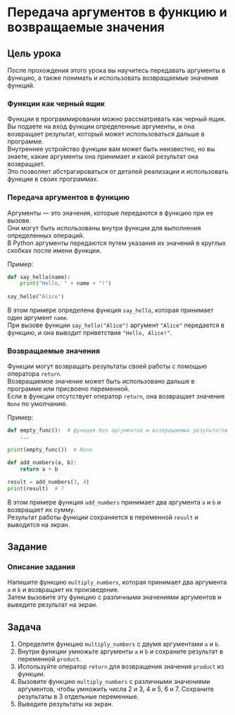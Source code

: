 # Передача аргументов в функцию и возвращаемые значения

## Цель урока
После прохождения этого урока вы научитесь передавать аргументы в функцию, а также понимать и использовать возвращаемые значения функций.

### Функции как черный ящик
Функции в программировании можно рассматривать как черный ящик.  
Вы подаете на вход функции определенные аргументы, и она возвращает результат, который может использоваться дальше в программе.  
Внутреннее устройство функции вам может быть неизвестно, но вы знаете, какие аргументы она принимает и какой результат она возвращает.  
Это позволяет абстрагироваться от деталей реализации и использовать функции в своих программах.

### Передача аргументов в функцию
Аргументы — это значения, которые передаются в функцию при ее вызове.  
Они могут быть использованы внутри функции для выполнения определенных операций.  
В Python аргументы передаются путем указания их значений в круглых скобках после имени функции.

Пример:
```python
def say_hello(name):
    print("Hello, " + name + "!")
    
say_hello("Alice")
```
В этом примере определена функция `say_hello`, которая принимает один аргумент `name`.  
При вызове функции `say_hello("Alice")` аргумент `"Alice"` передается в функцию, и она выводит приветствие `"Hello, Alice!"`.

### Возвращаемые значения
Функции могут возвращать результаты своей работы с помощью оператора `return`.  
Возвращаемое значение может быть использовано дальше в программе или присвоено переменной.  
Если в функции отсутствует оператор `return`, она возвращает значение `None` по умолчанию.

Пример:
```python
def empty_func():  # функция без аргументов и возвращаемых результатов
    ...

print(empty_func())  # None

def add_numbers(a, b):
    return a + b

result = add_numbers(3, 4)
print(result)  # 7
```
В этом примере функция `add_numbers` принимает два аргумента `a` и `b` и возвращает их сумму.  
Результат работы функции сохраняется в переменной `result` и выводится на экран.

## Задание
### Описание задания
Напишите функцию `multiply_numbers`, которая принимает два аргумента `a` и `b` и возвращает их произведение.  
Затем вызовите эту функцию с различными значениями аргументов и выведите результат на экран.

## Задача
1. Определите функцию `multiply_numbers` с двумя аргументами `a` и `b`.
2. Внутри функции умножьте аргументы `a` и `b` и сохраните результат в переменной `product`.
3. Используйте оператор `return` для возвращения значения `product` из функции.
4. Вызовите функцию `multiply_numbers` с различными значениями аргументов, чтобы умножить числа 2 и 3, 4 и 5, 6 и 7. Сохраните результаты в 3 отдельные переменные.
5. Выведите результаты на экран.
